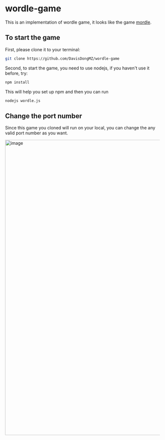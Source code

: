 # wordle-game
This is an implementation of wordle game, it looks like the game <a href="https://www.mordle.io/">mordle</a>.

## To start the game
First, please clone it to your terminal:
```bash
git clone https://github.com/DavisDongMZ/wordle-game
```
Second, to start the game, you need to use nodejs, if you haven't use it before, try:
```bash
npm install
```
This will help you set up npm and then you can run
```bash
nodejs wordle.js
```

## Change the port number
Since this game you cloned will run on your local, you can change the any valid port number as you want.

<img width="960" alt="image" src="https://github.com/DavisDongMZ/wordle-game/assets/106778621/a5ea062c-775b-4b9f-b3a4-1e7654cc93d8">
